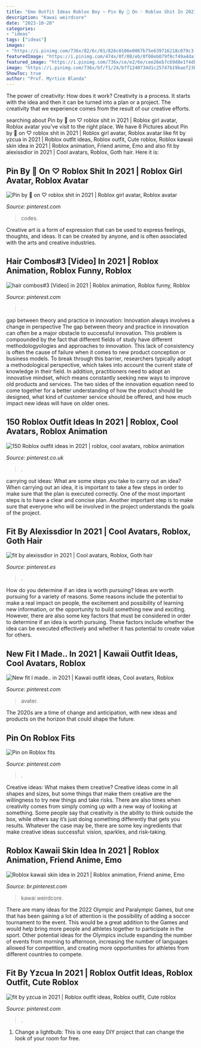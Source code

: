 ```yaml
---
title: "Emo Outfit Ideas Roblox Boy ~ Pin By 🖤 On ♡ Roblox Shit In 2021"
description: "Kawai weirdcore"
date: "2023-10-20"
categories:
- "ideas"
tags: ["ideas"]
images:
- "https://i.pinimg.com/736x/82/6c/01/826c0106e0067b75e639716218c079c3.jpg"
featuredImage: "https://i.pinimg.com/474x/0f/08/eb/0f08eb079f8cf49a4da15e8b0a2d948e.jpg"
featured_image: "https://i.pinimg.com/736x/ce/e2/6e/cee26eb7c69d8e1f4db642dead2dea70.jpg"
image: "https://i.pinimg.com/736x/bf/f1/24/bff1240734d1c25747b19baef23b81fe.jpg"
ShowToc: true
author: "Prof. Myrtice Blanda"
---
```



The power of creativity: How does it work?
Creativity is a process. It starts with the idea and then it can be turned into a plan or a project. The creativity that we experience comes from the result of our creative efforts.

	

		
searching about Pin by 🖤 on ♡ roblox shit in 2021 | Roblox girl avatar, Roblox avatar you've visit to the right place. We have 8 Pictures about Pin by 🖤 on ♡ roblox shit in 2021 | Roblox girl avatar, Roblox avatar like fit by yzcua in 2021 | Roblox outfit ideas, Roblox outfit, Cute roblox, Roblox kawaii skin idea in 2021 | Roblox animation, Friend anime, Emo and also fit by alexissdior in 2021 | Cool avatars, Roblox, Goth hair. Here it is:
		
    
## Pin By 🖤 On ♡ Roblox Shit In 2021 | Roblox Girl Avatar, Roblox Avatar

<img loading=lazy src="https://i.pinimg.com/736x/c3/32/de/c332de60ce13e1a3774a7c2c12fb3e6c.jpg" onerror="this.onerror=null;this.src='https://tse2.mm.bing.net/th?id=OIP.o2Aj0zvFtvRsB3ohtS0XRAHaL6&amp;pid=15.1';" alt="Pin by 🖤 on ♡ roblox shit in 2021 | Roblox girl avatar, Roblox avatar">

_Source: pinterest.com_

>codes. 

	

Creative art is a form of expression that can be used to express feelings, thoughts, and ideas. It can be created by anyone, and is often associated with the arts and creative industries.

    
## Hair Combos#3 [Video] In 2021 | Roblox Animation, Roblox Funny, Roblox

<img loading=lazy src="https://i.pinimg.com/736x/82/6c/01/826c0106e0067b75e639716218c079c3.jpg" onerror="this.onerror=null;this.src='https://tse3.mm.bing.net/th?id=OIP.owiWj_wDsKkIMJJ4fZtNPgHaNK&amp;pid=15.1';" alt="hair combos#3 [Video] in 2021 | Roblox animation, Roblox funny, Roblox">

_Source: pinterest.com_

>. 

	

gap between theory and practice in innovation: Innovation always involves a change in perspective
The gap between theory and practice in innovation can often be a major obstacle to successful innovation. This problem is compounded by the fact that different fields of study have different methodologyologies and approaches to innovation. This lack of consistency is often the cause of failure when it comes to new product conception or business models. To break through this barrier, researchers typically adopt a methodological perspective, which takes into account the current state of knowledge in their field. In addition, practitioners need to adopt an innovative mindset, which means constantly seeking new ways to improve old products and services. The two sides of the innovation equation need to come together for a better understanding of how the product should be designed, what kind of customer service should be offered, and how much impact new ideas will have on older ones.

    
## 150 Roblox Outfit Ideas In 2021 | Roblox, Cool Avatars, Roblox Animation

<img loading=lazy src="https://i.pinimg.com/474x/0f/08/eb/0f08eb079f8cf49a4da15e8b0a2d948e.jpg" onerror="this.onerror=null;this.src='https://tse2.mm.bing.net/th?id=OIP.9PqEYMaym4JYL-R0_0mRmQAAAA&amp;pid=15.1';" alt="150 Roblox outfit ideas in 2021 | roblox, cool avatars, roblox animation">

_Source: pinterest.co.uk_

>. 

	

carrying out ideas: What are some steps you take to carry out an idea?
When carrying out an idea, it is important to take a few steps in order to make sure that the plan is executed correctly. One of the most important steps is to have a clear and concise plan. Another important step is to make sure that everyone who will be involved in the project understands the goals of the project.

    
## Fit By Alexissdior In 2021 | Cool Avatars, Roblox, Goth Hair

<img loading=lazy src="https://i.pinimg.com/736x/bf/f1/24/bff1240734d1c25747b19baef23b81fe.jpg" onerror="this.onerror=null;this.src='https://tse3.mm.bing.net/th?id=OIP.WpZ03RbiRQF-eR336kMWxgHaPj&amp;pid=15.1';" alt="fit by alexissdior in 2021 | Cool avatars, Roblox, Goth hair">

_Source: pinterest.es_

>. 

	

How do you determine if an idea is worth pursuing?
Ideas are worth pursuing for a variety of reasons. Some reasons include the potential to make a real impact on people, the excitement and possibility of learning new information, or the opportunity to build something new and exciting. However, there are also some key factors that must be considered in order to determine if an idea is worth pursuing. These factors include whether the idea can be executed effectively and whether it has potential to create value for others.

    
## New Fit I Made.. In 2021 | Kawaii Outfit Ideas, Cool Avatars, Roblox

<img loading=lazy src="https://i.pinimg.com/736x/dd/57/40/dd57402cb207c0ce0990bb2fdc84663a.jpg" onerror="this.onerror=null;this.src='https://tse1.mm.bing.net/th?id=OIP.T7T51JVg1_O4nQsXQiTVNgHaMJ&amp;pid=15.1';" alt="New fit I made.. in 2021 | Kawaii outfit ideas, Cool avatars, Roblox">

_Source: pinterest.com_

>avater. 

	

The 2020s are a time of change and anticipation, with new ideas and products on the horizon that could shape the future.

    
## Pin On Roblox Fits

<img loading=lazy src="https://i.pinimg.com/736x/dc/a0/b6/dca0b6c8b4c4b81b0795057af909b8f7.jpg" onerror="this.onerror=null;this.src='https://tse2.mm.bing.net/th?id=OIP.CbCpAmg00BtllsPlxONZagHaKR&amp;pid=15.1';" alt="Pin on Roblox fits">

_Source: pinterest.com_

>. 

	

Creative ideas: What makes them creative?
Creative ideas come in all shapes and sizes, but some things that make them creative are the willingness to try new things and take risks. There are also times when creativity comes from simply coming up with a new way of looking at something. Some people say that creativity is the ability to think outside the box, while others say it’s just doing something differently that gets you results. Whatever the case may be, there are some key ingredients that make creative ideas successful: vision, sparkles, and risk-taking.

    
## Roblox Kawaii Skin Idea In 2021 | Roblox Animation, Friend Anime, Emo

<img loading=lazy src="https://i.pinimg.com/736x/ce/e2/6e/cee26eb7c69d8e1f4db642dead2dea70.jpg" onerror="this.onerror=null;this.src='https://tse2.mm.bing.net/th?id=OIP._DVaYf9neONUOnDc29mzdwHaLj&amp;pid=15.1';" alt="Roblox kawaii skin idea in 2021 | Roblox animation, Friend anime, Emo">

_Source: br.pinterest.com_

>kawai weirdcore. 

	

There are many ideas for the 2022 Olympic and Paralympic Games, but one that has been gaining a lot of attention is the possibility of adding a soccer tournament to the event. This would be a great addition to the Games and would help bring more people and athletes together to participate in the sport. Other potential ideas for the Olympics include expanding the number of events from morning to afternoon, increasing the number of languages allowed for competition, and creating more opportunities for athletes from different countries to compete.

    
## Fit By Yzcua In 2021 | Roblox Outfit Ideas, Roblox Outfit, Cute Roblox

<img loading=lazy src="https://i.pinimg.com/736x/0b/a7/3b/0ba73b28d4bc017d679d495d06e89da8.jpg" onerror="this.onerror=null;this.src='https://tse1.mm.bing.net/th?id=OIP.PlRTSJs4Xfp_VGfVcj_BJQHaRz&amp;pid=15.1';" alt="fit by yzcua in 2021 | Roblox outfit ideas, Roblox outfit, Cute roblox">

_Source: pinterest.com_

>. 

	

1. Change a lightbulb: This is one easy DIY project that can change the look of your room for free.

